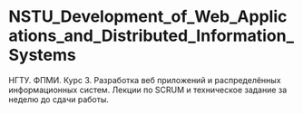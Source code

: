# NSTU_Development_of_Web_Applications_and_Distributed_Information_Systems
НГТУ. ФПМИ. Курс 3. Разработка веб приложений и распределённых информационных систем.  Лекции по SCRUM и техническое задание за неделю до сдачи работы.
